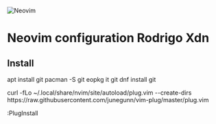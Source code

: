 ![Neovim](https://raw.githubusercontent.com/neovim/neovim.github.io/master/logos/neovim-logo-300x87.png)
# Neovim configuration Rodrigo Xdn
<h2>Install</h2>
<p>
  apt install git
  pacman -S git
  eopkg it git
  dnf install git
</p>
<p>
  curl -fLo ~/.local/share/nvim/site/autoload/plug.vim --create-dirs https://raw.githubusercontent.com/junegunn/vim-plug/master/plug.vim
</p>
<p>
  :PlugInstall
</p>
